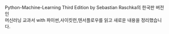 Python-Machine-Learning Third Edition by Sebastian Raschka의 한국판 버전인\
머신러닝 교과서 with 파이썬,사이킷런,텐서플로우를 읽고 새로운 내용을 정리했습니다.

